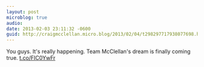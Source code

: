 ```yaml
---
layout: post
microblog: true
audio: 
date: 2013-02-03 23:11:32 -0600
guid: http://craigmcclellan.micro.blog/2013/02/04/t298297717938077698.html
---
```

You guys. It's really happening. Team McClellan's dream is finally coming true. [t.co/FIC0YwFr](http://t.co/FIC0YwFr)
